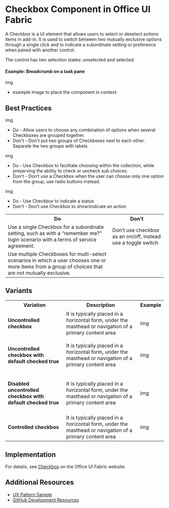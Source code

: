 # Checkbox Component in Office UI Fabric

A Checkbox is a UI element that allows users to select or deselect actions items in add-in. It is used to switch between two mutually exclusive options through a single click and to indicate a subordinate setting or preference when paired with another control.

The control has two selection states: unselected and selected.
  
#### Example: Breadcrumb on a task pane

img 
* example image to place the component in context.

## Best Practices

img 
* Do - Allow users to choose any combination of options when several Checkboxes are grouped together.
* Don't - Don't put two groups of Checkboxes next to each other. Separate the two groups with labels.

img 
* Do - Use Checkbox to facilitate choosing within the collection, while preserving the ability to check or uncheck sub choices.
* Don't - Don’t use a Checkbox when the user can choose only one option from the group, use radio buttons instead.

img 
* Do - Use Checkbox to indicate a status
* Don't - Don’t use Checkbox to show/indicate an action

<table>
    <tr>
        <th>Do</th>
        <th>Don't</th>
    </tr>
    <tr>
        <td>Use a single Checkbox for a subordinate setting, such as with a “remember me?” login scenario with a terms of service agreement.</td>
        <td>Don’t use checkbox as an on/off, instead use a toggle switch</td>
    </tr>
    <tr>
        <td>Use multiple Checkboxes for multi-select scenarios in which a user chooses one or more items from a group of choices that are not mutually exclusive.</td>
        <td></td>
    </tr>
</table>

## Variants

<table>
    <tr>
        <th>Variation</th>
        <th>Description</th>
        <th>Example</th>
    </tr>
    <tr>
        <td><h4>Uncontrolled checkbox<h4></td>
        <td>It is typically placed in a horizontal form, under the masthead or navigation of a primary content area</td>
        <td>img</td>
    </tr>
    <tr>
        <td><h4>Uncontrolled checkbox with default checked true<h4></td>
        <td>It is typically placed in a horizontal form, under the masthead or navigation of a primary content area</td>
        <td>img</td>
    </tr>
    <tr>
        <td><h4>Disabled uncontrolled checkbox with default checked true<h4></td>
        <td>It is typically placed in a horizontal form, under the masthead or navigation of a primary content area</td>
        <td>img</td>
    </tr>
    <tr>
        <td><h4>Controlled checkbox<h4></td>
        <td>It is typically placed in a horizontal form, under the masthead or navigation of a primary content area</td>
        <td>img</td>
    </tr>
</table>

## Implementation

For details, see [Checkbox](https://dev.office.com/fabric#/components/checkbox) on the Office UI Fabric website.

## Additional Resources
* [UX Pattern Sample](https://office.visualstudio.com/DefaultCollection/OC/_git/GettingStarted-FabricReact)
* [GitHub Development Resources](https://github.com/OfficeDev/Office-Add-in-UX-Design-Patterns-Code)